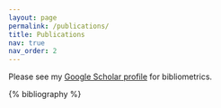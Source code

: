 ```yaml
---
layout: page
permalink: /publications/
title: Publications
nav: true
nav_order: 2
---
```


Please see my <a href="https://scholar.google.com.au/citations?user=F7cVGr0AAAAJ">Google Scholar profile</a>
for bibliometrics.

<!-- _pages/publications.md -->
<div class="publications">

{% bibliography %}

</div>

